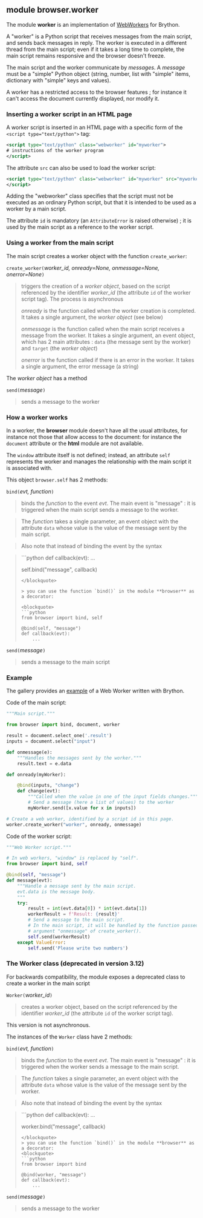 module **browser.worker**
-------------------------

The module **worker** is an implementation of
[WebWorkers](https://developer.mozilla.org/en-US/docs/Web/API/Web_Workers_API)
for Brython.

A "worker" is a Python script that receives messages from the main script, and
sends back messages in reply. The worker is executed in a different thread
from the main script; even if it takes a long time to complete, the main
script remains responsive and the browser doesn't freeze.

The main script and the worker communicate by _messages_. A _message_ must be
a "simple" Python object (string, number, list with "simple" items, dictionary
with "simple" keys and values).

A worker has a restricted access to the browser features ; for instance it
can't access the document currently displayed, nor modify it.

### Inserting a worker script in an HTML page

A worker script is inserted in an HTML page with a specific form of the
`<script type="text/python">` tag:

```xml
<script type="text/python" class="webworker" id="myworker">
# instructions of the worker program
</script>
```

The attribute `src` can also be used to load the worker script:

```xml
<script type="text/python" class="webworker" id="myworker" src="myworker.py">
</script>
```

Adding the "webworker" class specifies that the script must not be executed as
an ordinary Python script, but that it is intended to be used as a worker by
a main script.

The attribute `id` is mandatory (an `AttributeError` is raised otherwise) ; it
is used by the main script as a reference to the worker script.


### Using a worker from the main script

The main script creates a worker object with the function `create_worker`:

`create_worker(`_worker_id, onready=None, onmessage=None, onerror=None_`)`

> triggers the creation of a _worker object_, based on the script referenced
> by the identifier _worker_id_ (the attribute `id` of the worker script 
> tag). The process is asynchronous
>
> _onready_ is the function called when the worker creation is completed. It
> takes a single argument, the _worker object_ (see below)
>
> _onmessage_ is the function called when the main script receives a message
> from the worker. It takes a single argument, an event object, which has 2
> main attributes : `data` (the message sent by the worker) and `target` (the
> _worker object_)
>
> _onerror_ is the function called if there is an error in the worker. It
> takes a single argument, the error message (a string)

The _worker object_ has a method

`send(`_message_`)`

> sends a message to the worker

### How a worker works

In a worker, the **browser** module doesn't have all the usual attributes, for
instance not those that allow access to the document: for instance the
`document` attribute or the **html** module are not available.

The `window` attribute itself is not defined; instead, an attribute `self`
represents the worker and manages the relationship with the main script it is
associated with.

This object `browser.self` has 2 methods:

`bind(`_evt, function_`)`

> binds the _function_ to the event _evt_. The main event is "message" : it is
> triggered when the main script sends a message to the worker.

> The _function_ takes a single parameter, an event object with the attribute
> `data` whose value is the value of the message sent by the main script.

> Also note that instead of binding the event by the syntax

<blockquote>
```python
def callback(evt):
    ...

self.bind("message", callback)
```
</blockquote>

> you can use the function `bind()` in the module **browser** as a decorator:

<blockquote>
```python
from browser import bind, self

@bind(self, "message")
def callback(evt):
    ...
```
</blockquote>

`send(`_message_`)`

> sends a message to the main script

### Example

The gallery provides an [example](/gallery/webworker_mdn.html) of a Web
Worker written with Brython.

Code of the main script:

```python
"""Main script."""

from browser import bind, document, worker

result = document.select_one('.result')
inputs = document.select("input")

def onmessage(e):
    """Handles the messages sent by the worker."""
    result.text = e.data

def onready(myWorker):

    @bind(inputs, "change")
    def change(evt):
        """Called when the value in one of the input fields changes."""
        # Send a message (here a list of values) to the worker
        myWorker.send([x.value for x in inputs])

# Create a web worker, identified by a script id in this page.
worker.create_worker("worker", onready, onmessage)
```

Code of the worker script:

```python
"""Web Worker script."""

# In web workers, "window" is replaced by "self".
from browser import bind, self

@bind(self, "message")
def message(evt):
    """Handle a message sent by the main script.
    evt.data is the message body.
    """
    try:
        result = int(evt.data[0]) * int(evt.data[1])
        workerResult = f'Result: {result}'
        # Send a message to the main script.
        # In the main script, it will be handled by the function passed as the
        # argument "onmessage" of create_worker().
        self.send(workerResult)
    except ValueError:
        self.send('Please write two numbers')
```

### The Worker class (deprecated in version 3.12)

For backwards compatibility, the module exposes a deprecated class to create a
worker in the main script

`Worker(`_worker_id_`)`

> creates a worker object, based on the script referenced by the identifier
> _worker_id_ (the attribute `id` of the worker script tag).

This version is not asynchronous.

The instances of the `Worker` class have 2 methods:

`bind(`_evt, function_`)`

> binds the _function_ to the event _evt_. The main event is "message" : it is
> triggered when the worker sends a message to the main script.

> The _function_ takes a single parameter, an event object with the attribute
> `data` whose value is the value of the message sent by the worker.

> Also note that instead of binding the event by the syntax

<blockquote>
```python
def callback(evt):
    ...

worker.bind("message", callback)
```
</blockquote>
> you can use the function `bind()` in the module **browser** as a decorator:
<blockquote>
```python
from browser import bind

@bind(worker, "message")
def callback(evt):
    ...
```
</blockquote>

`send(`_message_`)`

> sends a message to the worker
